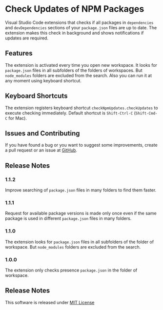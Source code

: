 # Check Updates of NPM Packages

Visual Studio Code extensions that checks if all packages in `dependencies` and `devDependencies` sections of your `package.json` files are up to date. The extension makes this check in background and shows notifications if updates are required.

## Features

The extension is activated every time you open new workspace. It looks for `package.json` files in all subfolders of the folders of workspaces. But `node_modules` folders are excluded from the search. Also you can run it at any moment using keyboard shortcut.

## Keyboard Shortcuts

The extension registers keyboard shortcut `checkNpmUpdates.checkUpdates` to execute checking immediately. Default shortcut is `Shift-Ctrl-C` (`Shift-Cmd-C` for Mac).

## Issues and Contributing

If you have found a bug or you want to suggest some improvements, create a pull request or an issue at [GitHub](https://github.com/yakimovim/vscode-check-npm-updates).

## Release Notes

### 1.1.2

Improve searching of `package.json` files in many folders to find them faster.

### 1.1.1

Request for available package versions is made only once even if the same package is used in different `package.json` files in many folders.

### 1.1.0

The extension looks for `package.json` files in all subfolders of the folder of workspace. But `node_modules` folders are excluded from the search.

### 1.0.0

The extension only checks presence `package.json` in the folder of workspace.

## Release Notes

This software is released under [MIT License](https://raw.githubusercontent.com/yakimovim/vscode-check-npm-updates/master/LICENSE)